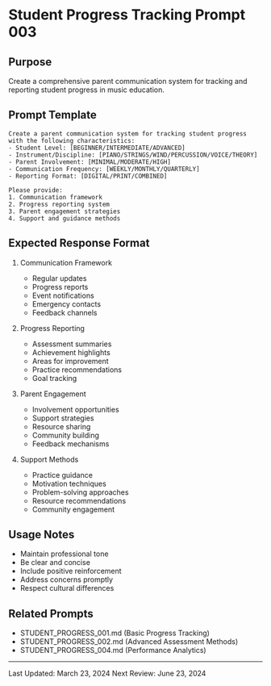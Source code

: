 # Student Progress Tracking Prompt 003

## Purpose
Create a comprehensive parent communication system for tracking and reporting student progress in music education.

## Prompt Template
```
Create a parent communication system for tracking student progress with the following characteristics:
- Student Level: [BEGINNER/INTERMEDIATE/ADVANCED]
- Instrument/Discipline: [PIANO/STRINGS/WIND/PERCUSSION/VOICE/THEORY]
- Parent Involvement: [MINIMAL/MODERATE/HIGH]
- Communication Frequency: [WEEKLY/MONTHLY/QUARTERLY]
- Reporting Format: [DIGITAL/PRINT/COMBINED]

Please provide:
1. Communication framework
2. Progress reporting system
3. Parent engagement strategies
4. Support and guidance methods
```

## Expected Response Format
1. Communication Framework
   - Regular updates
   - Progress reports
   - Event notifications
   - Emergency contacts
   - Feedback channels

2. Progress Reporting
   - Assessment summaries
   - Achievement highlights
   - Areas for improvement
   - Practice recommendations
   - Goal tracking

3. Parent Engagement
   - Involvement opportunities
   - Support strategies
   - Resource sharing
   - Community building
   - Feedback mechanisms

4. Support Methods
   - Practice guidance
   - Motivation techniques
   - Problem-solving approaches
   - Resource recommendations
   - Community engagement

## Usage Notes
- Maintain professional tone
- Be clear and concise
- Include positive reinforcement
- Address concerns promptly
- Respect cultural differences

## Related Prompts
- STUDENT_PROGRESS_001.md (Basic Progress Tracking)
- STUDENT_PROGRESS_002.md (Advanced Assessment Methods)
- STUDENT_PROGRESS_004.md (Performance Analytics)

---
Last Updated: March 23, 2024
Next Review: June 23, 2024 